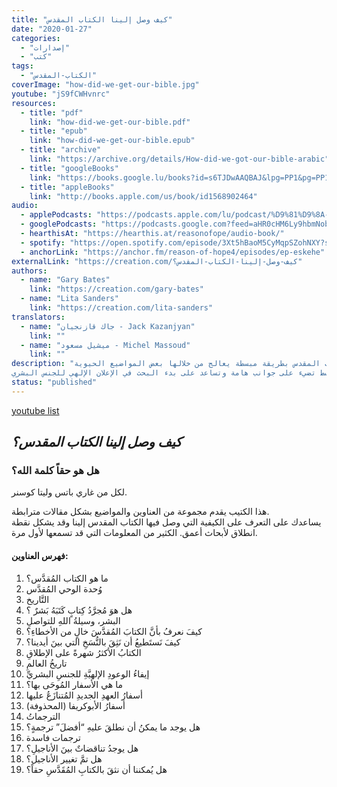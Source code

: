 ```yaml
---
title: "كيف وصل إلينا الكتاب المقدس"
date: "2020-01-27"
categories:
  - "إصدارات"
  - "كتب"
tags:
  - "الكتاب-المقدس"
coverImage: "how-did-we-get-our-bible.jpg"
youtube: "jS9fCWHvnrc"
resources:
  - title: "pdf"
    link: "how-did-we-get-our-bible.pdf"
  - title: "epub"
    link: "how-did-we-get-our-bible.epub"
  - title: "archive"
    link: "https://archive.org/details/How-did-we-got-our-bible-arabic"
  - title: "googleBooks"
    link: "https://books.google.lu/books?id=s6TJDwAAQBAJ&lpg=PP1&pg=PP1#v=onepage&q&f=false"
  - title: "appleBooks"
    link: "http://books.apple.com/us/book/id1568902464"
audio:
  - applePodcasts: "https://podcasts.apple.com/lu/podcast/%D9%81%D9%8A-%D8%A7%D9%84%D8%A8%D8%AF%D8%A1/id1544597228?i=1000502145575"
  - googlePodcasts: "https://podcasts.google.com?feed=aHR0cHM6Ly9hbmNob3IuZm0vcy81MTVjMjljNC9wb2RjYXN0L3Jzcw%3D%3D&episode=MmViZDdlZTYtZTJkMS00YzFlLTgyNDMtY2IxZjAyNGFkMWEw"
  - hearthisAt: "https://hearthis.at/reasonofope/audio-book/"
  - spotify: "https://open.spotify.com/episode/3Xt5hBaoM5CyMqpSZohNXY?si=CE7wAMlTRnOSOemEYgzxlQ"
  - anchorLink: "https://anchor.fm/reason-of-hope4/episodes/ep-eskehe"
externalLink: "https://creation.com/كيف-وصل-إلينا-الكتاب-المقدس؟"
authors:
  - name: "Gary Bates"
    link: "https://creation.com/gary-bates"
  - name: "Lita Sanders"
    link: "https://creation.com/lita-sanders"
translators:
  - name: "جاك قازنجيان - Jack Kazanjyan"
    link: ""
  - name: "ميشيل مسعود - Michel Massoud"
    link: ""
description: "يُقدم هذا الكُتيب لكم نظرة عامة على كيفية وصول الكتاب المقدس بطريقة مبسطة يعالج من خلالها بعض المواضيع الحيوية.
يوجد تسعة عشر باب مبسط تضيء على جوانب هامة وتساعد على بدء البحث في الإعلان الإلهي للجنس البشري. "
status: "published"
---
```


[youtube list](https://www.youtube.com/watch?v=jS9fCWHvnrc&list=PLlToIY3-KqMCOTag_ZQ-c1cUASi8daDmr)

## **_كيف وصل إلينا الكتاب المقدس؟_**

### هل هو حقاً كلمة الله؟

لكل من غاري باتس وليتا كوسنر.

هذا الكتيب يقدم مجموعة من العناوين والمواضيع بشكل مقالات مترابطة.   
يساعدك على التعرف على الكيفية التي وصل فيها الكتاب المقدس إلينا وقد يشكل نقطة انطلاق لأبحاث أعمق. الكثير من المعلومات التي قد تسمعها لأول مرة.

#### فهرس العناوين:

1. ما هو الكتاب المُقدَّس؟
2. وُحدة الوحي المُقدَّس
3. التَّاريخ
4. هل هوَ مُجرَّدُ كِتابٍ كَتَبَهُ بَشرٌ ؟
5. البشر، وسيلةُ اللهِ للتواصلِ
6. كيفَ نعرفُ بأنَّ الكتابَ المُقدَّسَ خالٍ من الأخطاءِ؟
7. كيفَ نَستَطيعُ أن نَثِقَ بالنُّسَخِ التي بينَ أيدينا؟
8. الكتابُ الأكثرُ شهرةً على الإطلاقِ
9. تاريخُ العالمِ
10. إيفاءُ الوعودِ الإلهيَّةِ للجنسِ البشريِّ
11. ما هي الأسفار المُوحَى بها؟
12. أسفارُ العهدِ الجديدِ المُتنازَعُ عليها
13. أسفارُ الأبوكريفا (المحذوفة)
14. الترجماتُ
15. هل يوجد ما يمكنُ أن نطلقَ عليهِ “أفضلَ” ترجمةٍ؟
16. ترجمات فاسدة
17. هل يوجدُ تناقضاتٌ بينَ الأناجيلِ؟
18. هل تمَّ تغيير الأناجيل؟
19. هل يُمكننا أن نثقَ بالكتابِ المُقَدَّسِ حقاً؟
